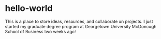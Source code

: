 # hello-world
This is a place to store ideas, resources, and collaborate on projects.
I just started my graduate degree program at Georgetown University McDonough School of Business two weeks ago!
